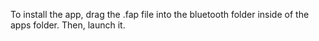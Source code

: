 To install the app, drag the .fap file into the bluetooth folder inside of the apps folder. Then, launch it.
